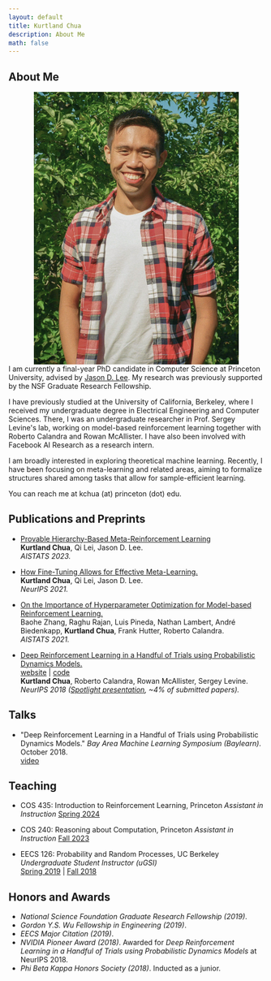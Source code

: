 ```yaml
---
layout: default
title: Kurtland Chua
description: About Me
math: false
---
```


## About Me

<div>
  <div class="col" style="float: right;">
    <img class="prof-im" src="images/new-profile.jpg" style="display: block; width: 80%; margin: auto;"/>
  </div>
  <div>
    <p>
      I am currently a final-year PhD candidate in Computer Science at Princeton University, advised by <a href="https://jasondlee88.github.io/">Jason D. Lee</a>. My research was previously supported by the NSF Graduate Research Fellowship.
    </p>
    <p>
      I have previously studied at the University of California, Berkeley, where I received my undergraduate degree in Electrical Engineering and Computer Sciences.
      There, I was an undergraduate researcher in Prof. Sergey Levine's lab, working on model-based reinforcement learning together with Roberto Calandra and Rowan McAllister.
      I have also been involved with Facebook AI Research as a research intern.
    </p>
    <p>
      I am broadly interested in exploring theoretical machine learning.
      Recently, I have been focusing on meta-learning and related areas, aiming to formalize structures shared among tasks that allow for sample-efficient learning.
    </p>
    <p>
       You can reach me at kchua (at) princeton (dot) edu.
    </p>
  </div>
</div>

## Publications and Preprints

* [Provable Hierarchy-Based Meta-Reinforcement Learning](https://arxiv.org/abs/2110.09507)  
  **Kurtland Chua**, Qi Lei, Jason D. Lee.  
  *AISTATS 2023.*

* [How Fine-Tuning Allows for Effective Meta-Learning.](https://arxiv.org/abs/2105.02221)  
  **Kurtland Chua**, Qi Lei, Jason D. Lee.  
  *NeurIPS 2021.*

* [On the Importance of Hyperparameter Optimization for Model-based Reinforcement Learning.](https://arxiv.org/abs/2102.13651)  
  Baohe Zhang, Raghu Rajan, Luis Pineda, Nathan Lambert, André Biedenkapp, **Kurtland Chua**, Frank Hutter, Roberto Calandra.  
  *AISTATS 2021.*

* [Deep Reinforcement Learning in a Handful of Trials using Probabilistic Dynamics Models.](https://arxiv.org/abs/1805.12114)  
  [website](https://sites.google.com/view/drl-in-a-handful-of-trials/home)  | [code](https://github.com/kchua/handful-of-trials)  
  **Kurtland Chua**, Roberto Calandra, Rowan McAllister, Sergey Levine.  
  *NeurIPS 2018 ([Spotlight presentation](https://youtu.be/6LuK72GCCnI?t=3483), ~4% of submitted papers).*  

## Talks

* "Deep Reinforcement Learning in a Handful of Trials using Probabilistic Dynamics Models." *Bay Area Machine Learning Symposium (Baylearn)*. October 2018.  
  [video](https://www.youtube.com/watch?v=pq8xNCETPHU)

## Teaching

* COS 435: Introduction to Reinforcement Learning, Princeton
  *Assistant in Instruction*
  [Spring 2024](https://ben-eysenbach.github.io/intro-rl/)

* COS 240: Reasoning about Computation, Princeton
  *Assistant in Instruction*
  [Fall 2023](https://www.cs.princeton.edu/courses/archive/fall23/cos240/index.html)

* EECS 126: Probability and Random Processes, UC Berkeley
  *Undergraduate Student Instructor (uGSI)*  
  [Spring 2019](https://inst.eecs.berkeley.edu/~ee126/sp19/) | [Fall 2018](https://inst.eecs.berkeley.edu/~ee126/fa18/)

## Honors and Awards

* *National Science Foundation Graduate Research Fellowship (2019)*.
* *Gordon Y.S. Wu Fellowship in Engineering (2019)*.
* *EECS Major Citation (2019)*.
* *NVIDIA Pioneer Award (2018)*. Awarded for *Deep Reinforcement Learning in a Handful of Trials using Probabilistic Dynamics Models* at NeurIPS 2018.  
* *Phi Beta Kappa Honors Society (2018)*. Inducted as a junior.
